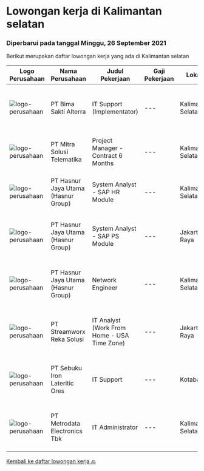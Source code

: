 
  # Lowongan kerja di Kalimantan selatan

  ### Diperbarui pada tanggal Minggu, 26 September 2021

  Berikut merupakan daftar lowongan kerja yang ada di Kalimantan selatan

  |Logo Perusahaan | Nama Perusahaan | Judul Pekerjaan | Gaji Pekerjaan | Lokasi | Deskripsi | Tanggal diunggah | Pranala |
  | -------------- | --------------- | --------------- | --------- | --------- | -------------- | ------- | ----------- |
  |![logo-perusahaan](https://image-service-cdn.seek.com.au/3b449304b19b7a5909fe2d6166b69cb2e3dfc9ad/ee4dce1061f3f616224767ad58cb2fc751b8d2dc)|PT Bima Sakti Alterra|IT Support (Implementator)|---|Kalimantan Selatan|Deskripsi pekerjaan: membantu mengumpulkan informasi pengguna wajib pajak. Membantu melakukan instalasi POS dan BimaPHR. Memastikan data terkirim ke...|Sabtu, 25 September 2021|https://www.jobstreet.co.id/id/job/it-support-implementator-3630018?token=0~34bbe73e-bf7e-45e6-a51d-586fcfae25ed&sectionRank=1&jobId=jobstreet-id-job-3630018|
|![logo-perusahaan](https://image-service-cdn.seek.com.au/9b5f919bd8ffbcaf06c034033d2c53ba0d0ad556/ee4dce1061f3f616224767ad58cb2fc751b8d2dc)|PT Mitra Solusi Telematika|Project Manager -  Contract 6 Months|---|Kalimantan Selatan|Responsibilities: To monitor the Minestar deployment across hundreds of units on project site, with good coordination to stakeholders of other IT...|Jumat, 17 September 2021|https://www.jobstreet.co.id/id/job/project-manager-contract-6-months-3631671?token=0~34bbe73e-bf7e-45e6-a51d-586fcfae25ed&sectionRank=2&jobId=jobstreet-id-job-3631671|
|![logo-perusahaan](https://image-service-cdn.seek.com.au/ce6f66b5ddea48c0961eddc201a535616844de99/ee4dce1061f3f616224767ad58cb2fc751b8d2dc)|PT Hasnur Jaya Utama (Hasnur Group)|System Analyst  - SAP HR Module|---|Kalimantan Selatan|Job Requirements: Age 27-35 years old Candidate must possess at least a Bachelor's Degree in any field, preferably from information technology...|Jumat, 17 September 2021|https://www.jobstreet.co.id/id/job/system-analyst-sap-hr-module-3631390?token=0~34bbe73e-bf7e-45e6-a51d-586fcfae25ed&sectionRank=3&jobId=jobstreet-id-job-3631390|
|![logo-perusahaan](https://image-service-cdn.seek.com.au/ce6f66b5ddea48c0961eddc201a535616844de99/ee4dce1061f3f616224767ad58cb2fc751b8d2dc)|PT Hasnur Jaya Utama (Hasnur Group)|System Analyst - SAP PS Module|---|Jakarta Raya|Job Requirements:  Age 27 - 35 years old. Candidate must possess at least a Bachelor's Degree, Engineering (Computer/Telecommunication) or equivalent....|Jumat, 17 September 2021|https://www.jobstreet.co.id/id/job/system-analyst-sap-ps-module-3631415?token=0~34bbe73e-bf7e-45e6-a51d-586fcfae25ed&sectionRank=4&jobId=jobstreet-id-job-3631415|
|![logo-perusahaan](https://image-service-cdn.seek.com.au/ce6f66b5ddea48c0961eddc201a535616844de99/ee4dce1061f3f616224767ad58cb2fc751b8d2dc)|PT Hasnur Jaya Utama (Hasnur Group)|Network Engineer|---|Kalimantan Selatan|Job Descriptions: Configure and install various network devices and services (e.g. routers, switches, firewalls, VPV, QoS) Perform network maintenance...|Minggu, 12 September 2021|https://www.jobstreet.co.id/id/job/network-engineer-3616886?token=0~34bbe73e-bf7e-45e6-a51d-586fcfae25ed&sectionRank=5&jobId=jobstreet-id-job-3616886|
|![logo-perusahaan](https://image-service-cdn.seek.com.au/cd7e06fc22850c741eb8275c78b78d2cd1ec15f8/ee4dce1061f3f616224767ad58cb2fc751b8d2dc)|PT Streamworx Reka Solusi|IT Analyst (Work From Home - USA Time Zone)|---|Jakarta Raya|Responsibilities: Troubleshoot and improve existing processes: This can include processes that are written in JavaScript, or REST/SOAP Processes....|Jumat, 03 September 2021|https://www.jobstreet.co.id/id/job/it-analyst-work-from-home-usa-time-zone-3617936?token=0~34bbe73e-bf7e-45e6-a51d-586fcfae25ed&sectionRank=6&jobId=jobstreet-id-job-3617936|
|![logo-perusahaan](https://image-service-cdn.seek.com.au/95503951746cc8764f63a626481a3143e0ba64a9/ee4dce1061f3f616224767ad58cb2fc751b8d2dc)|PT Sebuku Iron Lateritic Ores|IT Support|---|Kotabaru|Kandidat harus memiliki setidaknya Diploma di Teknik Informatika, Teknik (Komputer/Telekomunikasi), Ilmu Komputer/Teknologi Informasi atau setara....|Jumat, 03 September 2021|https://www.jobstreet.co.id/id/job/it-support-3617968?token=0~34bbe73e-bf7e-45e6-a51d-586fcfae25ed&sectionRank=7&jobId=jobstreet-id-job-3617968|
|![logo-perusahaan](https://image-service-cdn.seek.com.au/0d75518309b56a3cff39daa569b0ba02cc7a22f2/ee4dce1061f3f616224767ad58cb2fc751b8d2dc)|PT Metrodata Electronics Tbk|IT Administrator|---|Kalimantan Selatan|IT Admin Perform and record any tickets from any input request from users into IT Ticketing system (Manage Engine) Assisting helpdesk team during the...|Sabtu, 11 September 2021|https://www.jobstreet.co.id/id/job/it-administrator-1028956475?token=0~34bbe73e-bf7e-45e6-a51d-586fcfae25ed&sectionRank=8&jobId=jobstreet-id-job-1028956475|


  [Kembali ke daftar lowongan kerja 🔙](../README.md#daftar-lowongan-kerja)
  
